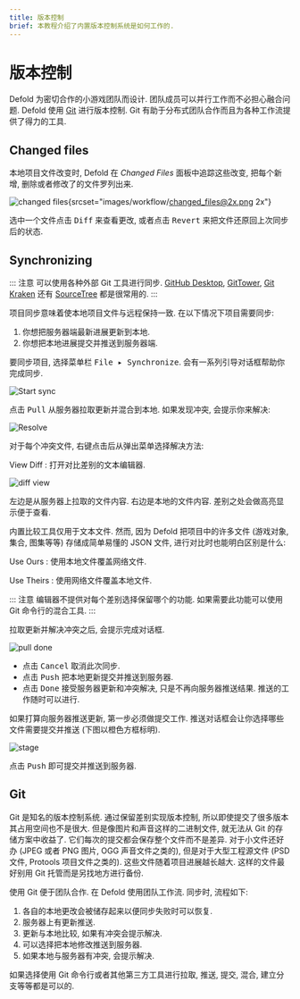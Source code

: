 ```yaml
---
title: 版本控制
brief: 本教程介绍了内置版本控制系统是如何工作的.
---
```


# 版本控制

Defold 为密切合作的小游戏团队而设计. 团队成员可以并行工作而不必担心融合问题. Defold 使用 [Git](https://git-scm.com) 进行版本控制. Git 有助于分布式团队合作而且为各种工作流提供了得力的工具.

## Changed files

本地项目文件改变时, Defold 在 *Changed Files* 面板中追踪这些改变, 把每个新增, 删除或者修改了的文件罗列出来.

![changed files](images/workflow/changed_files.png){srcset="images/workflow/changed_files@2x.png 2x"}

选中一个文件点击 <kbd>Diff</kbd> 来查看更改, 或者点击 <kbd>Revert</kbd> 来把文件还原回上次同步后的状态.

## Synchronizing

::: 注意
可以使用各种外部 Git 工具进行同步. [GitHub Desktop](https://desktop.github.com/), [GitTower](https://www.git-tower.com), [Git Kraken](https://www.gitkraken.com/git-client) 还有 [SourceTree](https://www.sourcetreeapp.com/) 都是很常用的.
:::

项目同步意味着使本地项目文件与远程保持一致. 在以下情况下项目需要同步:

1. 你想把服务器端最新进展更新到本地.
2. 你想把本地进展提交并推送到服务器端.

要同步项目, 选择菜单栏 <kbd>File ▸ Synchronize</kbd>. 会有一系列引导对话框帮助你完成同步.

![Start sync](images/workflow/sync.png)

点击 <kbd>Pull</kbd> 从服务器拉取更新并混合到本地. 如果发现冲突, 会提示你来解决:

![Resolve](images/workflow/resolve.png)

对于每个冲突文件, 右键点击后从弹出菜单选择解决方法:

View Diff
: 打开对比差别的文本编辑器.

  ![diff view](images/workflow/diff.png)

  左边是从服务器上拉取的文件内容. 右边是本地的文件内容. 差别之处会做高亮显示便于查看.

  内置比较工具仅用于文本文件. 然而, 因为 Defold 把项目中的许多文件 (游戏对象, 集合, 图集等等) 存储成简单易懂的 JSON 文件, 进行对比时也能明白区别是什么:

Use Ours
: 使用本地文件覆盖网络文件.

Use Theirs
: 使用网络文件覆盖本地文件.

::: 注意
编辑器不提供对每个差别选择保留哪个的功能. 如果需要此功能可以使用 Git 命令行的混合工具.
:::

拉取更新并解决冲突之后, 会提示完成对话框.

![pull done](images/workflow/push.png)

* 点击 <kbd>Cancel</kbd> 取消此次同步.
* 点击 <kbd>Push</kbd> 把本地更新提交并推送到服务器.
* 点击 <kbd>Done</kbd> 接受服务器更新和冲突解决, 只是不再向服务器推送结果. 推送的工作随时可以进行.

如果打算向服务器推送更新, 第一步必须做提交工作. 推送对话框会让你选择哪些文件需要提交并推送 (下图以橙色方框标明).

![stage](images/workflow/stage.png)

点击 <kbd>Push</kbd> 即可提交并推送到服务器.

## Git

Git 是知名的版本控制系统. 通过保留差别实现版本控制, 所以即使提交了很多版本其占用空间也不是很大. 但是像图片和声音这样的二进制文件, 就无法从 Git 的存储方案中收益了. 它们每次的提交都会保存整个文件而不是差异. 对于小文件还好办 (JPEG 或者 PNG 图片, OGG 声音文件之类的), 但是对于大型工程源文件 (PSD 文件, Protools 项目文件之类的). 这些文件随着项目进展越长越大. 这样的文件最好别用 Git 托管而是另找地方进行备份.

使用 Git 便于团队合作. 在 Defold 使用团队工作流. 同步时, 流程如下:

1. 各自的本地更改会被储存起来以便同步失败时可以恢复.
2. 服务器上有更新推送.
3. 更新与本地比较, 如果有冲突会提示解决.
4. 可以选择把本地修改推送到服务器.
5. 如果本地与服务器有冲突, 会提示解决.

如果选择使用 Git 命令行或者其他第三方工具进行拉取, 推送, 提交, 混合, 建立分支等等都是可以的.
